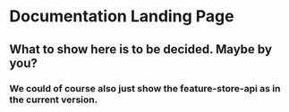 # Documentation Landing Page


## What to show here is to be decided. Maybe by you?

### We could of course also just show the feature-store-api as in the current version.
